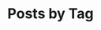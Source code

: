 ---
title: "Posts by Tag"
permalink: /tags/
layout: tags
author_profile: true
collection: portfolio
---